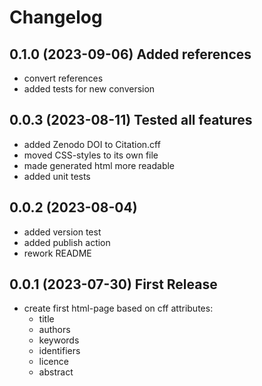 # Changelog

## 0.1.0 (2023-09-06) Added references

* convert references
* added tests for new conversion

## 0.0.3 (2023-08-11) Tested all features

* added Zenodo DOI to Citation.cff
* moved CSS-styles to its own file
* made generated html more readable
* added unit tests

## 0.0.2 (2023-08-04)

* added version test
* added publish action
* rework README

## 0.0.1 (2023-07-30) First Release

* create first html-page based on cff attributes:
  * title
  * authors
  * keywords
  * identifiers
  * licence
  * abstract
